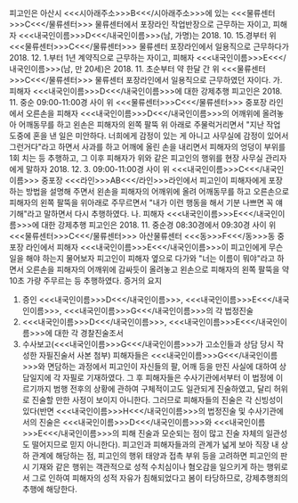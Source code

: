 피고인은 아산시 <<<시아래주소>>>B<<</시아래주소>>>에 있는 <<<물류센터>>>C<<</물류센터>>> 물류센터에서 포장라인 작업반장으로 근무하는 자이고, 피해자 <<<내국인이름>>>D<<</내국인이름>>>(남, 가명)는 2018. 10. 15.경부터 위 <<<물류센터>>>C<<</물류센터>>> 물류센터 포장라인에서 일용직으로 근무하다가 2018. 12. 1.부터 1년 계약직으로 근무하는 자이고, 피해자 <<<내국인이름>>>E<<</내국인이름>>>(남, 만 20세)은 2018. 11. 초순부터 약 한달 간 위 <<<물류센터>>>C<<</물류센터>>> 물류센터 포장라인에서 일용직으로 근무하였던 자이다.
가. 피해자 <<<내국인이름>>>D<<</내국인이름>>>에 대한 강제추행
피고인은 2018. 11. 중순 09:00-11:00경 사이 위 <<<물류센터>>>C<<</물류센터>>> 중포장 라인에서 오른손을 피해자 <<<내국인이름>>>D<<</내국인이름>>>의 어깨위에 올려놓아 어깨동무를 하고 왼손은 피해자의 왼쪽 팔뚝 위 아래로 주물럭거리면서 "지난 작업 도중에 혼을 낸 일은 미안하다. 너희에게 감정이 있는 게 아니고 사무실에 감정이 있어서 그런거다"라고 하면서 사과를 하고 어깨에 올린 손을 내리면서 피해자의 엉덩이 부위를 1회 치는 등 추행하고, 그 이후 피해자가 위와 같은 피고인의 행위를 현장 사무실 관리자에게 말하자 2018. 12. 3. 09:00-11:00경 사이 위 <<<내국인이름>>>C<<</내국인이름>>> 중포장 <<<라인>>>AB<<</라인>>>라인에서 피고인이 피해자에게 포장하는 방법을 설명해 주면서 왼손을 피해자의 어깨위에 올려 어깨동무를 하고 오른손으로 피해자의 왼쪽 팔뚝을 위아래로 주무르면서 "내가 이런 행동을 해서 기분 나쁘면 꼭 얘기해"라고 말하면서 다시 추행하였다.
나. 피해자 <<<내국인이름>>>E<<</내국인이름>>>에 대한 강제추행
피고인은 2018. 11. 중순경 08:30경에서 09:30경 사이 위 <<<물류센터>>>C<<</물류센터>>> 아산물류센터 <<<동>>>F<<</동>>>동 중 포장 라인에서 피해자 <<<내국인이름>>>E<<</내국인이름>>>이 피고인에게 무슨 일을 해야 하는지 물어보자 피고인이 피해자 옆으로 다가와 "너는 이름이 뭐야"라고 하면서 오른손을 피해자의 어깨위에 감싸듯이 올려놓고 왼손으로 피해자의 왼쪽 팔뚝을 약 10초 가량 주무르는 등 추행하였다. 증거의 요지
1. 증인 <<<내국인이름>>>D<<</내국인이름>>>, <<<내국인이름>>>E<<</내국인이름>>>, <<<내국인이름>>>G<<</내국인이름>>>의 각 법정진술
1. <<<내국인이름>>>D<<</내국인이름>>>, <<<내국인이름>>>E<<</내국인이름>>>에 대한 각 경찰진술조서
1. 수사보고(<<<내국인이름>>>G<<</내국인이름>>>가 고소인들과 상담 당시 작성한 자필진술서 사본 첨부)
피해자들은 <<<내국인이름>>>G<<</내국인이름>>>와 면담하는 과정에서 피고인이 자신들의 팔, 어깨 등을 만진 사실에 대하여 상담일지에 각 자필로 기재하였다. 그 후 피해자들은 수사기관에서부터 이 법정에 이르기까지 범행 전후의 상황에 관하여 구체적이고도 일관되게 진술하였고, 달리 허위로 진술할 만한 사정이 보이지 아니한다. 그러므로 피해자들의 진술은 각 신빙성이 있다(반면 <<<내국인이름>>>H<<</내국인이름>>>의 법정진술 및 수사기관에서의 진술은 <<<내국인이름>>>D<<</내국인이름>>>와 <<<내국인이름>>>E<<</내국인이름>>>의 피해 진술과 모순되는 점이 많고 진술 자체의 일관성도 떨어지므로 믿지 아니한다). 피고인과 피해자들과의 관계가 넓게 보아 직장 내 상하 관계에 해당하는 점, 피고인의 행위 태양과 접촉 부위 등을 고려하면 피고인의 판시 기재와 같은 행위는 객관적으로 성적 수치심이나 혐오감을 일으키게 하는 행위로서 그로 인하여 피해자의 성적 자유가 침해되었다고 봄이 타당하므로, 강제추행죄의 추행에 해당한다.